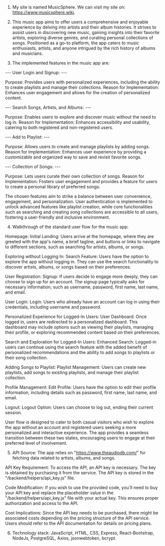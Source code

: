 1. My site is named MusicSphere. We can visit my site on: https://www.musicsphere.wiki.

2. This music app aims to offer users a comprehensive and enjoyable experience by delving into artists and their album histories. It strives to assist users in discovering new music, gaining insights into their favorite artists, exploring diverse genres, and curating personal collections of songs. Positioned as a go-to platform, the app caters to music enthusiasts, artists, and anyone intrigued by the rich history of albums and musicians.

3. The implemented features in the music app are:

--- User Login and Signup: ---

Purpose: Provides users with personalized experiences, including the ability to create playlists and manage their collections.
Reason for Implementation: Enhances user engagement and allows for the creation of personalized content.

--- Search Songs, Artists, and Albums: ---

Purpose: Enables users to explore and discover music without the need to log in.
Reason for Implementation: Enhances accessibility and usability, catering to both registered and non-registered users.

--- Add to Playlist: ---

Purpose: Allows users to create and manage playlists by adding songs.
Reason for Implementation: Enhances user experience by providing a customizable and organized way to save and revisit favorite songs.

--- Collection of Songs: ---

Purpose: Lets users curate their own collection of songs.
Reason for Implementation: Fosters user engagement and provides a feature for users to create a personal library of preferred songs.

The chosen features aim to strike a balance between user convenience, engagement, and personalization. User authentication is implemented to unlock advanced features like playlist creation, while core functionalities such as searching and creating song collections are accessible to all users, fostering a user-friendly and inclusive environment.

4. Walkthrough of the standard user flow for the music app:

Homepage:
Initial Landing: Users arrive at the homepage, where they are greeted with the app's name, a brief tagline, and buttons or links to navigate to different sections, such as searching for artists, albums, or songs.

Exploring without Logging In:
Search Feature: Users have the option to explore the app without logging in. They can use the search functionality to discover artists, albums, or songs based on their preferences.

User Registration:
Signup: If users decide to engage more deeply, they can choose to sign up for an account. The signup page typically asks for necessary information, such as username, password, first name, last name, and email.

User Login:
Login: Users who already have an account can log in using their credentials, including username and password.

Personalized Experience for Logged-In Users:
User Dashboard: Once logged in, users are redirected to a personalized dashboard. This dashboard may include options such as viewing their playlists, managing their profile, or exploring recommended content based on their preferences.

Search and Exploration for Logged-In Users:
Enhanced Search: Logged-in users can continue using the search feature with the added benefit of personalized recommendations and the ability to add songs to playlists or their song collection.

Adding Songs to Playlist:
Playlist Management: Users can create new playlists, add songs to existing playlists, and manage their playlist collection.

Profile Management:
Edit Profile: Users have the option to edit their profile information, including details such as password, first name, last name, and email.

Logout:
Logout Option: Users can choose to log out, ending their current session.

User flow is designed to cater to both casual visitors who wish to explore the app without an account and registered users seeking a more personalized and interactive experience. The app provides a seamless transition between these two states, encouraging users to engage at their preferred level of involvement.

5. API Source: The app relies on "https://www.theaudiodb.com/" for fetching data related to artists, albums, and songs.

API Key Requirement: To access the API, an API key is necessary. The key is obtained by purchasing it from the service. The API key is stored in the "/backend/helpers/api_key.js" file.

Code Modification: If you wish to use the provided code, you'll need to buy your API key and replace the placeholder value in the "/backend/helpers/api_key.js" file with your actual key. This ensures proper authorization and access to the API.

Cost Implications: Since the API key needs to be purchased, there might be associated costs depending on the pricing structure of the API service. Users should refer to the API documentation for details on pricing plans.

6. Technology stack: JavaScript, HTML, CSS, Express, React-Bootstrap, NodeJs, PostgreSQL, Axios, jsonwebtoken, bcrypt.
